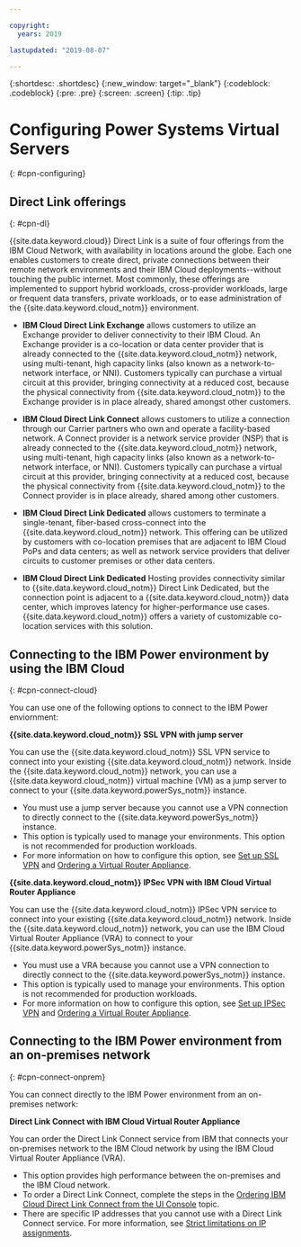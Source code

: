 ```yaml
---

copyright:
  years: 2019

lastupdated: "2019-08-07"

---
```


{:shortdesc: .shortdesc}
{:new_window: target="_blank"}
{:codeblock: .codeblock}
{:pre: .pre}
{:screen: .screen}
{:tip: .tip}

# Configuring Power Systems Virtual Servers
{: #cpn-configuring}

## Direct Link offerings
{: #cpn-dl}

{{site.data.keyword.cloud}} Direct Link is a suite of four offerings from the IBM Cloud Network, with availability in locations around the globe. Each one enables customers to create direct, private connections between their remote network environments and their IBM Cloud deployments--without touching the public internet. Most commonly, these offerings are implemented to support hybrid workloads, cross-provider workloads, large or frequent data transfers, private workloads, or to ease administration of the {{site.data.keyword.cloud_notm}} environment.

* **IBM Cloud Direct Link Exchange** allows customers to utilize an Exchange provider to deliver connectivity to their IBM Cloud. An Exchange provider is a co-location or data center provider that is already connected to the {{site.data.keyword.cloud_notm}} network, using multi-tenant, high capacity links (also known as a network-to-network interface, or NNI). Customers typically can purchase a virtual circuit at this provider, bringing connectivity at a reduced cost, because the physical connectivity from {{site.data.keyword.cloud_notm}} to the Exchange provider is in place already, shared amongst other customers.

* **IBM Cloud Direct Link Connect** allows customers to utilize a connection through our Carrier partners who own and operate a facility-based network. A Connect provider is a network service provider (NSP) that is already connected to the {{site.data.keyword.cloud_notm}} network, using multi-tenant, high capacity links (also known as a network-to-network interface, or NNI). Customers typically can purchase a virtual circuit at this provider, bringing connectivity at a reduced cost, because the physical connectivity from {{site.data.keyword.cloud_notm}} to the Connect provider is in place already, shared among other customers.

* **IBM Cloud Direct Link Dedicated** allows customers to terminate a single-tenant, fiber-based cross-connect into the {{site.data.keyword.cloud_notm}} network. This offering can be utilized by customers with co-location premises that are adjacent to IBM Cloud PoPs and data centers; as well as network service providers that deliver circuits to customer premises or other data centers.

* **IBM Cloud Direct Link Dedicated** Hosting provides connectivity similar to {{site.data.keyword.cloud_notm}} Direct Link Dedicated, but the connection point is adjacent to a {{site.data.keyword.cloud_notm}} data center, which improves latency for higher-performance use cases. {{site.data.keyword.cloud_notm}} offers a variety of customizable co-location services with this solution.

## Connecting to the IBM Power environment by using the IBM Cloud
{: #cpn-connect-cloud}

You can use one of the following options to connect to the IBM Power enviornment:

**{{site.data.keyword.cloud_notm}} SSL VPN with jump server**

You can use the {{site.data.keyword.cloud_notm}} SSL VPN service to connect into your existing {{site.data.keyword.cloud_notm}} network. Inside the {{site.data.keyword.cloud_notm}} network, you can use a {{site.data.keyword.cloud_notm}} virtual machine (VM) as a jump server to connect to your {{site.data.keyword.powerSys_notm}} instance.

* You must use a jump server because you cannot use a VPN connection to directly connect to the {{site.data.keyword.powerSys_notm}} instance.
* This option is typically used to manage your environments. This option is not recommended for production workloads.
* For more information on how to configure this option, see [Set up SSL VPN](/docs/infrastructure/iaas-vpn?topic=VPN-setup-ssl-vpn-connections) and [Ordering a Virtual Router Appliance](/docs/infrastructure/virtual-router-appliance?topic=virtual-router-appliance-getting-started#order-vra).

**{{site.data.keyword.cloud_notm}} IPSec VPN with IBM Cloud Virtual Router Appliance**

You can use the {{site.data.keyword.cloud_notm}} IPSec VPN service to connect into your existing {{site.data.keyword.cloud_notm}} network. Inside the {{site.data.keyword.cloud_notm}} network, you can use the IBM Cloud Virtual Router Appliance (VRA) to connect to your {{site.data.keyword.powerSys_notm}} instance.

* You must use a VRA because you cannot use a VPN connection to directly connect to the {{site.data.keyword.powerSys_notm}} instance.
* This option is typically used to manage your environments. This option is not recommended for production workloads.
* For more information on how to configure this option, see [Set up IPSec VPN](/docs/infrastructure/iaas-vpn?topic=VPN-setup-ipsec-vpn) and [Ordering a Virtual Router Appliance](/docs/infrastructure/virtual-router-appliance?topic=virtual-router-appliance-getting-started#order-vra).

## Connecting to the IBM Power environment from an on-premises network
{: #cpn-connect-onprem}

You can connect directly to the IBM Power environment from an on-premises network:

**Direct Link Connect with IBM Cloud Virtual Router Appliance**

You can order the Direct Link Connect service from IBM that connects your on-premises network to the IBM Cloud network by using the IBM Cloud Virtual Router Appliance (VRA).

* This option provides high performance between the on-premises and the IBM Cloud network.
* To order a Direct Link Connect, complete the steps in the [Ordering IBM Cloud Direct Link Connect from the UI Console](/docs/infrastructure/power-iaas?topic=power-iaas-ordering-direct-link-connect) topic.
* There are specific IP addresses that you cannot use with a Direct Link Connect service. For more information, see [Strict limitations on IP assignments](/docs/infrastructure/direct-link?topic=direct-link-configure-ibm-cloud-direct-link#strict-limitations-on-ip-assignments).
